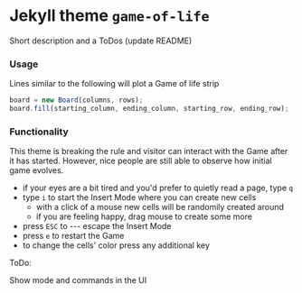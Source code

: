 # Jekyll theme `game-of-life`

Short description and a ToDos (update README)

### Usage

Lines similar to the following will plot a Game of life strip

```js
board = new Board(columns, rows);
board.fill(starting_column, ending_column, starting_row, ending_row);
```

### Functionality

This theme is breaking the rule and visitor can interact with the Game after
it has started. However, nice people are still able to observe how initial
game evolves.

- if your eyes are a bit tired and you'd prefer to quietly read a page, type `q`
- type `i` to start the Insert Mode where you can create new cells
  - with a click of a mouse new cells will be randomily created around
  - if you are feeling happy, drag mouse to create some more
- press `ESC` to --- escape the Insert Mode
- press `e` to restart the Game
- to change the cells' color press any additional key

ToDo:

Show mode and commands in the UI
